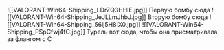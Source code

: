 ![[VALORANT-Win64-Shipping_LDrZQ3HHlE.jpg]]
Первую бомбу сюда
![[VALORANT-Win64-Shipping_JeJLLmJhbJ.jpg]]
Вторую бомбу сюда
![[VALORANT-Win64-Shipping_56lj5H8IX0.jpg]]
![[VALORANT-Win64-Shipping_PSpCfwj4fC.jpg]]
Турель вот сюда, чтобы она присматривала за флангом с C